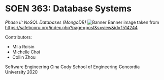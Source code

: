 # SOEN 363: Database Systems
*Phase II: NoSQL Databases (MongoDB)*
![Banner](https://raw.githubusercontent.com/milaroisin/soen363-databasesystems-phase2/master/Banner%20Image.jpg)
Banner image taken from https://safebooru.org/index.php?page=post&s=view&id=1514244

Contributors:
- Mila Roisin
- Michelle Choi
- Collin Zhou

Software Engineering
Gina Cody School of Engineering
Concordia University 2020
